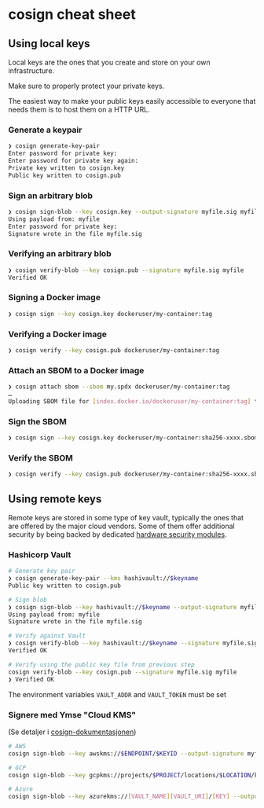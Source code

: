 # cosign cheat sheet

## Using local keys

Local keys are the ones that you create and store on your own infrastructure. 

Make sure to properly protect your private keys.

The easiest way to make your public keys easily accessible to everyone that needs them is to host them on a HTTP URL. 

### Generate a keypair
```bash
❯ cosign generate-key-pair
Enter password for private key:
Enter password for private key again:
Private key written to cosign.key
Public key written to cosign.pub
```

### Sign an arbitrary blob
```bash
❯ cosign sign-blob --key cosign.key --output-signature myfile.sig myfile
Using payload from: myfile
Enter password for private key:
Signature wrote in the file myfile.sig
```

### Verifying an arbitrary blob
```bash
❯ cosign verify-blob --key cosign.pub --signature myfile.sig myfile
Verified OK
```

### Signing a Docker image
```bash
❯ cosign sign --key cosign.key dockeruser/my-container:tag
```

### Verifying a Docker image
```bash
❯ cosign verify --key cosign.pub dockeruser/my-container:tag
```

### Attach an SBOM to a Docker image
```bash
❯ cosign attach sbom --sbom my.spdx dockeruser/my-container:tag
…
Uploading SBOM file for [index.docker.io/dockeruser/my-container:tag] to [index.docker.io/dockeruser/my-container:sha256-xxxx.sbom] with mediaType [text/spdx].
```

### Sign the SBOM
```bash
❯ cosign sign --key cosign.key dockeruser/my-container:sha256-xxxx.sbom
```

### Verify the SBOM
```bash
❯ cosign verify --key cosign.pub dockeruser/my-container:sha256-xxxx.sbom
```

## Using remote keys

Remote keys are stored in some type of key vault, typically the ones that are offered by the major cloud vendors. Some of them offer additional security by being backed by dedicated [hardware security modules](https://en.wikipedia.org/wiki/Hardware_security_module).

### Hashicorp Vault

```bash
# Generate key pair
❯ cosign generate-key-pair --kms hashivault://$keyname
Public key written to cosign.pub

# Sign blob
❯ cosign sign-blob --key hashivault://$keyname --output-signature myfile.sig myfile
Using payload from: myfile
Signature wrote in the file myfile.sig

# Verify against Vault
❯ cosign verify-blob --key hashivault://$keyname --signature myfile.sig myfile
Verified OK

# Verify using the public key file from previous step
cosign verify-blob --key cosign.pub --signature myfile.sig myfile
❯ Verified OK
```

The environment variables `VAULT_ADDR` and `VAULT_TOKEN` must be set

### Signere med Ymse "Cloud KMS"

(Se detaljer i [cosign-dokumentasjonen](https://docs.sigstore.dev/cosign/kms_support/))

```bash
# AWS
cosign sign-blob --key awskms://$ENDPOINT/$KEYID --output-signature myfile.sig myfile

# GCP
cosign sign-blob --key gcpkms://projects/$PROJECT/locations/$LOCATION/keyRings/$KEYRING/cryptoKeys/$KEY/versions/$KEY_VERSION --output-signature myfile.sig myfile

# Azure
cosign sign-blob --key azurekms://[VAULT_NAME][VAULT_URI]/[KEY] --output-signature myfile.sig myfile
```